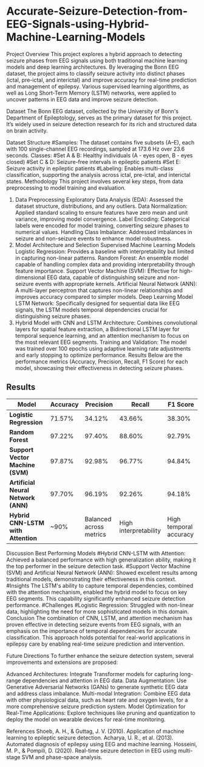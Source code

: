 # Accurate-Seizure-Detection-from-EEG-Signals-using-Hybrid-Machine-Learning-Models
Project Overview
This project explores a hybrid approach to detecting seizure phases from EEG signals using both traditional machine learning models and deep learning architectures. By leveraging the Bonn EEG dataset, the project aims to classify seizure activity into distinct phases (ictal, pre-ictal, and interictal) and improve accuracy for real-time prediction and management of epilepsy. Various supervised learning algorithms, as well as Long Short-Term Memory (LSTM) networks, were applied to uncover patterns in EEG data and improve seizure detection.

Dataset
The Bonn EEG dataset, collected by the University of Bonn's Department of Epileptology, serves as the primary dataset for this project. It’s widely used in seizure detection research for its rich and structured data on brain activity.

Dataset Structure
#Samples: The dataset contains five subsets (A–E), each with 100 single-channel EEG recordings, sampled at 173.6 Hz over 23.6 seconds.
Classes:
#Set A & B: Healthy individuals (A - eyes open, B - eyes closed)
#Set C & D: Seizure-free intervals in epileptic patients
#Set E: Seizure activity in epileptic patients
#Labeling: Enables multi-class classification, supporting the analysis across ictal, pre-ictal, and interictal states.
Methodology
This project involves several key steps, from data preprocessing to model training and evaluation.

1. Data Preprocessing
Exploratory Data Analysis (EDA): Assessed the dataset structure, distributions, and any outliers.
Data Normalization: Applied standard scaling to ensure features have zero mean and unit variance, improving model convergence.
Label Encoding: Categorical labels were encoded for model training, converting seizure phases to numerical values.
Handling Class Imbalance: Addressed imbalances in seizure and non-seizure events to enhance model robustness.
2. Model Architecture and Selection
Supervised Machine Learning Models
Logistic Regression: Provides a baseline with interpretability but limited in capturing non-linear patterns.
Random Forest: An ensemble model capable of handling complex data and providing interpretability through feature importance.
Support Vector Machine (SVM): Effective for high-dimensional EEG data, capable of distinguishing seizure and non-seizure events with appropriate kernels.
Artificial Neural Network (ANN): A multi-layer perceptron that captures non-linear relationships and improves accuracy compared to simpler models.
Deep Learning Model
LSTM Network: Specifically designed for sequential data like EEG signals, the LSTM models temporal dependencies crucial for distinguishing seizure phases.
3. Hybrid Model with CNN and LSTM
Architecture: Combines convolutional layers for spatial feature extraction, a Bidirectional LSTM layer for temporal sequence learning, and an attention mechanism to focus on the most relevant EEG segments.
Training and Validation: The model was trained over 100 epochs using adaptive learning rate adjustments and early stopping to optimize performance.
Results
Below are the performance metrics (Accuracy, Precision, Recall, F1 Score) for each model, showcasing their effectiveness in detecting seizure phases.

## Results

| Model                          | Accuracy | Precision | Recall | F1 Score |
|--------------------------------|----------|-----------|--------|----------|
| **Logistic Regression**        | 71.57%   | 34.12%    | 43.66% | 38.30%   |
| **Random Forest**              | 97.22%   | 97.40%    | 88.60% | 92.79%   |
| **Support Vector Machine (SVM)** | 97.87%   | 92.98%    | 96.77% | 94.84%   |
| **Artificial Neural Network (ANN)** | 97.70%   | 96.19%    | 92.26% | 94.18%   |
| **Hybrid CNN-LSTM with Attention** | ~90%  | Balanced across metrics | High interpretability | High temporal accuracy |

Discussion
Best Performing Models
#Hybrid CNN-LSTM with Attention:
Achieved a balanced performance with high generalization ability, making it the top performer in the seizure detection task.
#Support Vector Machine (SVM) and Artificial Neural Network (ANN):
Showed excellent results among traditional models, demonstrating their effectiveness in this context.
#Insights
The LSTM's ability to capture temporal dependencies, combined with the attention mechanism, enabled the hybrid model to focus on key EEG segments. This capability significantly enhanced seizure detection performance.
#Challenges
#Logistic Regression:
Struggled with non-linear data, highlighting the need for more sophisticated models in this domain.
Conclusion
The combination of CNN, LSTM, and attention mechanism has proven effective in detecting seizure events from EEG signals, with an emphasis on the importance of temporal dependencies for accurate classification. This approach holds potential for real-world applications in epilepsy care by enabling real-time seizure prediction and intervention.

Future Directions
To further enhance the seizure detection system, several improvements and extensions are proposed:

Advanced Architectures: Integrate Transformer models for capturing long-range dependencies and attention in EEG data.
Data Augmentation: Use Generative Adversarial Networks (GANs) to generate synthetic EEG data and address class imbalance.
Multi-modal Integration: Combine EEG data with other physiological data, such as heart rate and oxygen levels, for a more comprehensive seizure prediction system.
Model Optimization for Real-Time Applications: Explore techniques like pruning and quantization to deploy the model on wearable devices for real-time monitoring.

References
Shoeb, A. H., & Guttag, J. V. (2010). Application of machine learning to epileptic seizure detection.
Acharya, U. R., et al. (2013). Automated diagnosis of epilepsy using EEG and machine learning.
Hosseini, M. P., & Pompili, D. (2020). Real-time seizure detection in EEG using multi-stage SVM and phase-space analysis.
